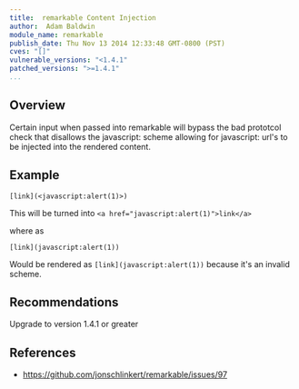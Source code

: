 ```yaml
---
title:  remarkable Content Injection
author:  Adam Baldwin
module_name: remarkable
publish_date: Thu Nov 13 2014 12:33:48 GMT-0800 (PST) 
cves: "[]"
vulnerable_versions: "<1.4.1"
patched_versions: ">=1.4.1"
...
```


## Overview

Certain input when passed into remarkable will bypass the bad prototcol check that disallows the javascript: scheme allowing for javascript: url's to be injected into the rendered content.

## Example

```
[link](<javascript:alert(1)>)
```
This will be turned into `<a href="javascript:alert(1)">link</a>`

where as

```
[link](javascript:alert(1))
```

Would be rendered as `[link](javascript:alert(1))` because it's an invalid scheme.

## Recommendations

Upgrade to version 1.4.1 or greater 

## References
- https://github.com/jonschlinkert/remarkable/issues/97
